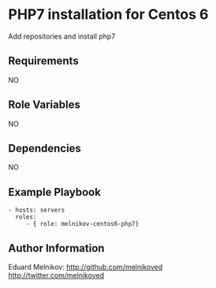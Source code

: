 PHP7 installation for Centos 6
=========

Add repositories and install php7

Requirements
------------
NO

Role Variables
--------------
NO

Dependencies
------------
NO

Example Playbook
----------------
    - hosts: servers
      roles:
         - { role: melnikov-centos6-php7}


Author Information
------------------
Eduard Melnikov:
http://github.com/melnikoved
http://twitter.com/melnikoved